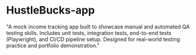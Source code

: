 # HustleBucks-app
"A mock income tracking app built to showcase manual and automated QA testing skills. Includes unit tests, integration tests, end-to-end tests (Playwright), and CI/CD pipeline setup. Designed for real-world testing practice and portfolio demonstration."

